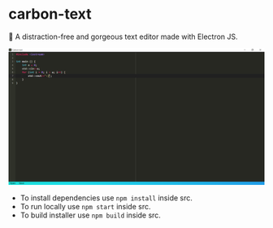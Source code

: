 # carbon-text

📃 A distraction-free and gorgeous text editor made with Electron JS.

![](./image.png)

- To install dependencies use `npm install` inside src.
- To run locally use `npm start` inside src.
- To build installer use `npm build` inside src.

